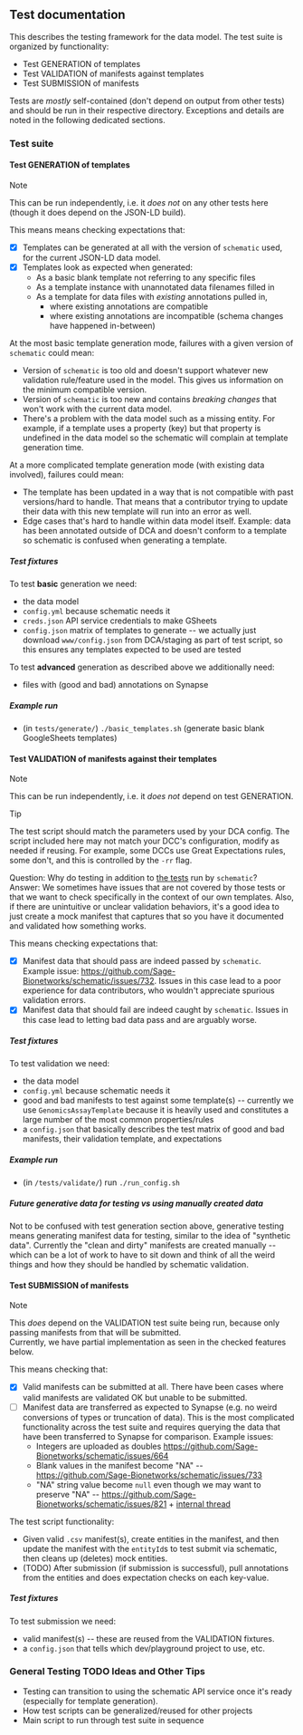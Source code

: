 ## Test documentation

This describes the testing framework for the data model. 
The test suite is organized by functionality: 
- Test GENERATION of templates
- Test VALIDATION of manifests against templates
- Test SUBMISSION of manifests

Tests are *mostly* self-contained (don't depend on output from other tests) and should be run in their respective directory.
Exceptions and details are noted in the following dedicated sections.

### Test suite

#### Test GENERATION of templates

> [!NOTE]
> This can be run independently, i.e. it *does not* on any other tests here (though it does depend on the JSON-LD build).

This means means checking expectations that:
- [x] Templates can be generated at all with the version of `schematic` used, for the current JSON-LD data model. 
- [x] Templates look as expected when generated:
    - As a basic blank template not referring to any specific files
    - As a template instance with unannotated data filenames filled in
    - As a template for data files with *existing* annotations pulled in,
        - where existing annotations are compatible
        - where existing annotations are incompatible (schema changes have happened in-between)

At the most basic template generation mode, failures with a given version of `schematic` could mean:
- Version of `schematic` is too old and doesn't support whatever new validation rule/feature used in the model. This gives us information on the minimum compatible version.
- Version of `schematic` is too new and contains *breaking changes* that won't work with the current data model.  
- There's a problem with the data model such as a missing entity. For example, if a template uses a property (key) but that property is undefined in the data model so the schematic will complain at template generation time. 

At a more complicated template generation mode (with existing data involved), failures could mean:
- The template has been updated in a way that is not compatible with past versions/hard to handle. That means that a contributor trying to update their data with this new template will run into an error as well.
- Edge cases that's hard to handle within data model itself. Example: data has been annotated outside of DCA and doesn't conform to a template so schematic is confused when generating a template. 

##### Test fixtures

To test **basic** generation we need:
- the data model
- `config.yml` because schematic needs it
- `creds.json` API service credentials to make GSheets
- `config.json` matrix of templates to generate -- we actually just download `www/config.json` from DCA/staging as part of test script, so this ensures any templates expected to be used are tested

To test **advanced** generation as described above we additionally need:
- files with (good and bad) annotations on Synapse

##### Example run

- (in `tests/generate/`) `./basic_templates.sh` (generate basic blank GoogleSheets templates)

#### Test VALIDATION of manifests against their templates

> [!NOTE]
> This can be run independently, i.e. it *does not* depend on test GENERATION.

> [!TIP]
> The test script should match the parameters used by your DCA config.
> The script included here may not match your DCC's configuration, modify as needed if reusing.
> For example, some DCCs use Great Expectations rules, some don't, and this is controlled by the `-rr` flag. 

Question: Why do testing in addition to [the tests](https://github.com/Sage-Bionetworks/schematic/tree/develop/tests/data/mock_manifests) run by `schematic`?  
Answer: We sometimes have issues that are not covered by those tests or that we want to check specifically in the context of our own templates. 
Also, if there are unintuitive or unclear validation behaviors, it's a good idea to just create a mock manifest that captures that so you have it documented and validated how something works.

This means checking expectations that:
- [x] Manifest data that should pass are indeed passed by `schematic`. Example issue: https://github.com/Sage-Bionetworks/schematic/issues/732. Issues in this case lead to a poor experience for data contributors, who wouldn't appreciate spurious validation errors. 
- [x] Manifest data that should fail are indeed caught by `schematic`. Issues in this case lead to letting bad data pass and are arguably worse.  

##### Test fixtures 

To test validation we need:
- the data model 
- `config.yml` because schematic needs it
- good and bad manifests to test against some template(s) -- currently we use `GenomicsAssayTemplate` because it is heavily used and constitutes a large number of the most common properties/rules
- a `config.json` that basically describes the test matrix of good and bad manifests, their validation template, and expectations

##### Example run

- (in `/tests/validate/`) run `./run_config.sh`

##### Future generative data for testing vs using manually created data

Not to be confused with test generation section above, generative testing means generating manifest data for testing, similar to the idea of "synthetic data". Currently the "clean and dirty" manifests are created manually -- which can be a lot of work to have to sit down and think of all the weird things and how they should be handled by schematic validation. 

#### Test SUBMISSION of manifests

> [!NOTE]
> This *does* depend on the VALIDATION test suite being run, because only passing manifests from that will be submitted.  
Currently, we have partial implementation as seen in the checked features below.

This means checking that:
- [x] Valid manifests can be submitted at all. There have been cases where valid manifests are validated OK but unable to be submitted. 
- [ ] Manifest data are transferred as expected to Synapse (e.g. no weird conversions of types or truncation of data). This is the most complicated functionality across the test suite and requires querying the data that have been transferred to Synapse for comparison. Example issues: 
  - Integers are uploaded as doubles https://github.com/Sage-Bionetworks/schematic/issues/664
  - Blank values in the manifest become "NA" -- https://github.com/Sage-Bionetworks/schematic/issues/733
  - "NA" string value become `null` even though we may want to preserve "NA" -- https://github.com/Sage-Bionetworks/schematic/issues/821 + [internal thread](https://sagebionetworks.slack.com/archives/C01ANC02U59/p1681769606510569?thread_ts=1681769370.017039&cid=C01ANC02U59)

The test script functionality:
- Given valid `.csv` manifest(s), create entities in the manifest, and then update the manifest with the `entityId`s to test submit via schematic, then cleans up (deletes) mock entities.
- (TODO) After submission (if submission is successful), pull annotations from the entities and does expectation checks on each key-value.

##### Test fixtures

To test submission we need:
- valid manifest(s)  -- these are reused from the VALIDATION fixtures.
- a `config.json` that tells which dev/playground project to use, etc.

### General Testing TODO Ideas and Other Tips

- Testing can transition to using the schematic API service once it's ready (especially for template generation).
- How test scripts can be generalized/reused for other projects
- Main script to run through test suite in sequence 
